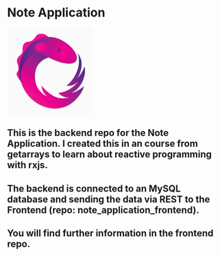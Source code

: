 # Note Application 

<img src="src/main/resources/static/md-assets/logo_rxjs.png" alt="rxjs-logo" width="200" height="200" />


## This is the backend repo for the Note Application. I created this in an course from getarrays to learn about reactive programming with rxjs.
## The backend is connected to an MySQL database and sending the data via REST to the Frontend (repo: note_application_frontend).
## You will find further information in the frontend repo. 

